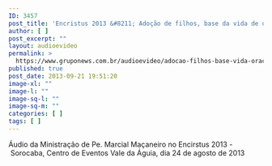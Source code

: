 ```yaml
---
ID: 3457
post_title: 'Encristus 2013 &#8211; Adoção de filhos, base da vida de oração'
author: [ ]
post_excerpt: ""
layout: audioevideo
permalink: >
  https://www.gruponews.com.br/audioevideo/adocao-filhos-base-vida-oracao
published: true
post_date: 2013-09-21 19:51:20
image-xl: ""
image-l: ""
image-sq-l: ""
image-sq-m: ""
categories: [ ]
tags: [ ]
---
```

Áudio da Ministração de Pe. Marcial Maçaneiro no Encirstus 2013 - Sorocaba, Centro de Eventos Vale da Águia, dia 24 de agosto de 2013